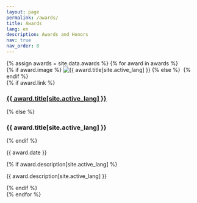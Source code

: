 ```yaml
---
layout: page
permalink: /awards/
title: Awards
lang: en
description: Awards and Honors
nav: true
nav_order: 8
---
```


<!-- 奖项列表 -->
<div class="awards">
  {% assign awards = site.data.awards %}
  {% for award in awards %}
    <div class="award-item">
      <div class="row">
        <div class="col-sm-2">
          {% if award.image %}
            <img src="{{ award.image | relative_url }}" alt="{{ award.title[site.active_lang] }}" class="award-image img-fluid">
          {% else %}
            <img src="/assets/img/blank.png" alt="" class="award-image img-fluid">
          {% endif %}
        </div>
        <div class="col-sm-10">
          {% if award.link %}
            <h3 class="award-title"><a href="{{ award.link }}">{{ award.title[site.active_lang] }}</a></h3>
          {% else %}
            <h3 class="award-title">{{ award.title[site.active_lang] }}</h3>
          {% endif %}
          <p class="award-date">{{ award.date }}</p>
          {% if award.description[site.active_lang] %}
            <p class="award-description">{{ award.description[site.active_lang] }}</p>
          {% endif %}
        </div>
      </div>
    </div>
  {% endfor %}
</div>
